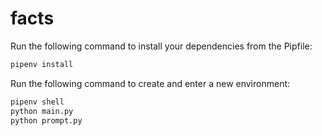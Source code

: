 # facts

Run the following command to install your dependencies from the Pipfile:

```sh
pipenv install
```

Run the following command to create and enter a new environment:

```sh
pipenv shell
python main.py
python prompt.py
```